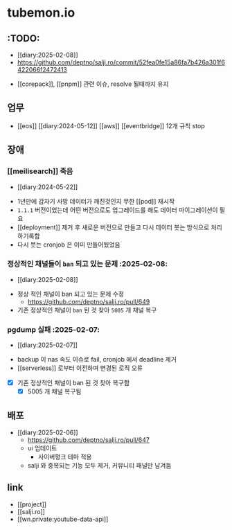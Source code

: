 # tubemon.io

## :TODO:
+ [[diary:2025-02-08]]
+ https://github.com/deptno/salji.ro/commit/52fea0fe15a86fa7b426a301f6422066f2472413
- [[corepack]], [[pnpm]] 관련 이슈, resolve 될때까지 유지

## 업무
- [[eos]] [[diary:2024-05-12]] [[aws]] [[eventbridge]] 12개 규칙 stop

## 장애
### [[meilisearch]] 죽음
+ [[diary:2024-05-22]]
- 1년만에 갑자기 사망 데이터가 깨진것인지 무한 [[pod]] 재시작
- `1.1.1` 버전이었는데 어떤 버전으로도 업그레이드를 해도 데이터 마이그레이션이 필요
- [[deployment]] 제거 후 새로운 버전으로 만들고 다시 데이터 붓는 방식으로 처리하기록함
- 다시 붓는 cronjob 은 이미 만들어뒀었음

### 정상적인 채널들이 `ban` 되고 있는 문제 :2025-02-08:
+ [[diary:2025-02-08]]
- 정상 적인 채널이 ban 되고 있는 문제 수정
  + https://github.com/deptno/salji.ro/pull/649
- 기존 정상적인 채널이 `ban` 된 것 찾아 `5005` 개 채널 복구

### pgdump 실패 :2025-02-07:
+ [[diary:2025-02-07]]
- backup 이 nas 속도 이슈로 fail, cronjob 에서 deadline 제거
- [[serverless]] 로부터 이전하며 변경된 로직 오류
- [X] 기존 정상적인 채널이 ban 된 것 찾아 복구함
  - [X] 5005 개 채널 복구됨

## 배포
- [[diary:2025-02-06]]
  + https://github.com/deptno/salji.ro/pull/647
  - ui 업데이트
    - 사이버펑크 테마 적용
  - salji 와 중복되는 기능 모두 제거, 커뮤니티 패널만 남겨둠

## link
- [[project]]
- [[salji.ro]]
- [[wn.private:youtube-data-api]]
